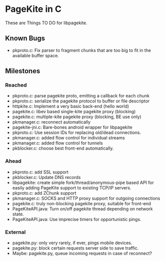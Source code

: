 # PageKite in C #

These are Things TO DO for libpagekite.


## Known Bugs ##

   * pkproto.c: Fix parser to fragment chunks that are too big to fit in the
                available buffer space.



## Milestones ##

### Reached ###

   * pkproto.c: parse pagekite proto, emitting a callback for each chunk
   * pkproto.c: serialize the pagekite protocol to buffer or file descriptor
   * httpkite.c: Implement a very basic back-end (hello world)
   * pagekite.c: libev based single-kite pagekite proxy (blocking)
   * pagekite.c: multiple-kite pagekite proxy (blocking, BE use only)
   * pkmanager.c: reconnect automatically
   * pagekite-jni.c: Bare-bones android wrapper for libpagekite
   * pkproto.c: Use session IDs for replacing old/dead connections.
   * pkmanager.c: added flow control for individual streams
   * pkmanager.c: added flow control for tunnels
   * pkblocker.c: choose best front-end automatically.

### Ahead ###

   * pkproto.c: add SSL support
   * pkblocker.c: Update DNS records
   * libpagekite: create simple fork/thread/anonymous-pipe based API for
                  easily adding PageKite support to existing TCP/IP servers.
   * pkproto.c: add ZChunk support
   * pkmanager.c: SOCKS and HTTP proxy support for outgoing connections
   * pagekite.c: truly non-blocking pagekite proxy, suitable for front-end
   * PageKiteAPI.java: Turn on/off pagekite thread depending on network state.
   * PageKiteAPI.java: Use imprecise timers for opportunistic pings.

### External ###

   * pagekite.py: only very rarely, if ever, pings mobile devices.
   * pagekite.py: block certain requests server side to save traffic.
   * Maybe: pagekite.py, queue incoming requests in case of reconnect?

